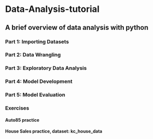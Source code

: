 # Data-Analysis-tutorial
## A brief overview of data analysis with python
### Part 1: Importing Datasets
### Part 2: Data Wrangling
### Part 3: Exploratory Data Analysis
### Part 4: Model Development
### Part 5: Model Evaluation

### Exercises
#### Auto85 practice
#### House Sales practice, dataset: kc_house_data
